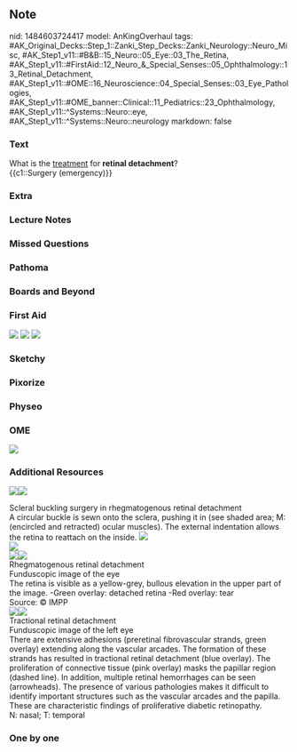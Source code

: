 ## Note
nid: 1484603724417
model: AnKingOverhaul
tags: #AK_Original_Decks::Step_1::Zanki_Step_Decks::Zanki_Neurology::Neuro_Misc, #AK_Step1_v11::#B&B::15_Neuro::05_Eye::03_The_Retina, #AK_Step1_v11::#FirstAid::12_Neuro_&_Special_Senses::05_Ophthalmology::13_Retinal_Detachment, #AK_Step1_v11::#OME::16_Neuroscience::04_Special_Senses::03_Eye_Pathologies, #AK_Step1_v11::#OME_banner::Clinical::11_Pediatrics::23_Ophthalmology, #AK_Step1_v11::^Systems::Neuro::eye, #AK_Step1_v11::^Systems::Neuro::neurology
markdown: false

### Text
<div>
  What is the <u>treatment</u> for <b>retinal detachment</b>?
</div>
<div>
  {{c1::Surgery (emergency)}}
</div>

### Extra


### Lecture Notes


### Missed Questions


### Pathoma


### Boards and Beyond


### First Aid
<img src="tmpg2PDte.png"> <img src="tmpsazLnu.png"> <img src=
"tmpaUTieG.png">

### Sketchy


### Pixorize


### Physeo


### OME
<div class="ome-widget">
  <a href=
  "https://onlinemeded.org/spa/pediatrics/ophthalmology/acquire?ref=anki">
  <img src="_OME_AnkiFlashcards_Lesson_4.png"></a>
</div>

### Additional Resources
<img src="big_5081d9462442f.jpg" class="resizer"><img src=
"5081d9462442f.jpg" class="resizer">
<div>
  <div>
    <div>
      Scleral buckling surgery in rhegmatogenous retinal detachment
    </div>
  </div>
  <div>
    <div>
      <div>
        A circular buckle is sewn onto the sclera, pushing it in
        (see shaded area; M: (encircled and retracted) ocular
        muscles). The external indentation allows the retina to
        reattach on the inside. <img src=
        "paste-9803acfb678693ec1fa747393294eacc949a30d0.jpg" class=
        "resizer">
        <div>
          <img src=
          "paste-89a26bfd17ea7682ca34782e6ad674fb047de293.jpg"
          class="resizer">
          <div><img src="big_5081d923ac445.jpg" class=
          "resizer"><img src="5081d923ac445.jpg" class=
          "resizer"></div>
          <div>
            <div>
              <div>
                Rhegmatogenous retinal detachment
              </div>
            </div>
            <div>
              <div>
                <div>
                  Funduscopic image of the eye
                </div>
                <div>
                  The retina is visible as a yellow-grey, bullous
                  elevation in the upper part of the image. -Green
                  overlay: detached retina -Red overlay: tear
                </div>
              </div>
              <div>
                Source: © IMPP
              </div>
            </div>
          </div>
          <div><img src="big_5081d9462e7ef.jpg" class=
          "resizer"><img src="5081d9462e7ef.jpg" class=
          "resizer"></div>
          <div>
            <div>
              <div>
                Tractional retinal detachment
              </div>
            </div>
            <div>
              <div>
                <div>
                  Funduscopic image of the left eye
                </div>
                <div>
                  There are extensive adhesions (preretinal
                  fibrovascular strands, green overlay) extending
                  along the vascular arcades. The formation of
                  these strands has resulted in tractional retinal
                  detachment (blue overlay). The proliferation of
                  connective tissue (pink overlay) masks the
                  papillar region (dashed line). In addition,
                  multiple retinal hemorrhages can be seen
                  (arrowheads). The presence of various pathologies
                  makes it difficult to identify important
                  structures such as the vascular arcades and the
                  papilla.
                </div>
                <div>
                  These are characteristic findings of
                  proliferative diabetic retinopathy.
                </div>
                <div>
                  N: nasal; T: temporal
                </div>
              </div>
            </div>
          </div>
        </div>
      </div>
    </div>
  </div>
</div>

### One by one

